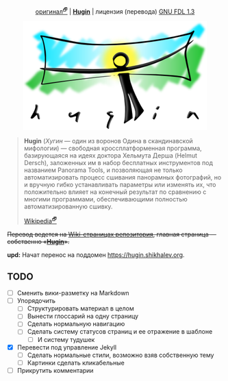 <p align="center">
 <a href="https://wiki.panotools.org/Hugin">оригинал<sup>🗗</sup></a> | <a href="https://hugin.shikhalev.org/"><b>Hugin</b></a> | лицензия (перевода) <a href="LICENSE">GNU FDL 1.3</a></p>

<p align="center">
<img src="img/hugin-logo.png">
</p>

> **Hugin** (*Хугин* — один из воронов Одина в скандинавской мифологии) —
> свободная кроссплатформенная программа, базирующаяся на идеях
> доктора Хельмута Дерша (Helmut Dersch), заложенных им в набор
> бесплатных инструментов под названием Panorama Tools, и позволяющая
> не только автоматизировать процесс сшивания панорамных фотографий,
> но и вручную гибко устанавливать параметры или изменять их, что
> положительно влияет на конечный результат по сравнению с многими
> программами, обеспечивающими полностью автоматизированную сшивку.
>
> [Wikipedia<sup>🗗</sup>](https://ru.wikipedia.org/wiki/Hugin)

<s>Перевод ведется на [Wiki-страницах репозитория](https://github.com/shikhalev/hugin_doc_ru/wiki/), главная страница — собственно «[**Hugin**](https://github.com/shikhalev/hugin_doc_ru/wiki/Hugin)».</s>

**upd:** Начат перенос на поддомен <https://hugin.shikhalev.org>.

## TODO

- [ ] Сменить вики-разметку на Markdown
- [ ] Упорядочить
  - [ ] Структурировать материал в целом
  - [ ] Вынести глоссарий на одну страницу
  - [ ] Сделать нормальную навигацию
  - [ ] Сделать систему статусов страниц и ее отражение в шаблоне
    - [ ] И систему тудушек
- [x] Перевести под управление Jekyll
  - [ ] Сделать нормальные стили, возможно взяв собственную тему
  - [ ] Картинки сделать кликабельные
- [ ] Прикрутить комментарии
